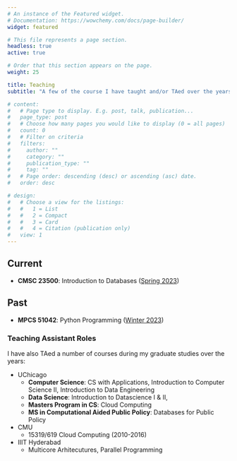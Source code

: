 ```yaml
---
# An instance of the Featured widget.
# Documentation: https://wowchemy.com/docs/page-builder/
widget: featured

# This file represents a page section.
headless: true
active: true

# Order that this section appears on the page.
weight: 25

title: Teaching
subtitle: "A few of the course I have taught and/or TAed over the years:"

# content:
#   # Page type to display. E.g. post, talk, publication...
#   page_type: post
#   # Choose how many pages you would like to display (0 = all pages)
#   count: 0
#   # Filter on criteria
#   filters:
#     author: ""
#     category: ""
#     publication_type: ""
#     tag: ""
#   # Page order: descending (desc) or ascending (asc) date.
#   order: desc

# design:
#   # Choose a view for the listings:
#   #   1 = List
#   #   2 = Compact
#   #   3 = Card
#   #   4 = Citation (publication only)
#   view: 1
---
```

## Current
- **CMSC 23500**: Introduction to Databases (<a href="https://classes.cs.uchicago.edu/current/23500-1/">Spring 2023</a>)
## Past
- **MPCS 51042**: Python Programming (<a href="https://people.cs.uchicago.edu/~suhail/mpcs51042/w23/">Winter 2023</a>)

### Teaching Assistant Roles
I have also TAed a number of courses during my graduate studies over the years:

- UChicago
    - **Computer Science**: CS with Applications, Introduction to Computer Science II, Introduction to Data Engineering
    - **Data Science**: Introduction to Datascience I & II, 
    - **Masters Program in CS**: Cloud Computing
    - **MS in Computational Aided Public Policy**: Databases for Public Policy
- CMU
    - 15319/619 Cloud Computing (2010-2016)
- IIIT Hyderabad
    - Multicore Arhitecutures, Parallel Programming

